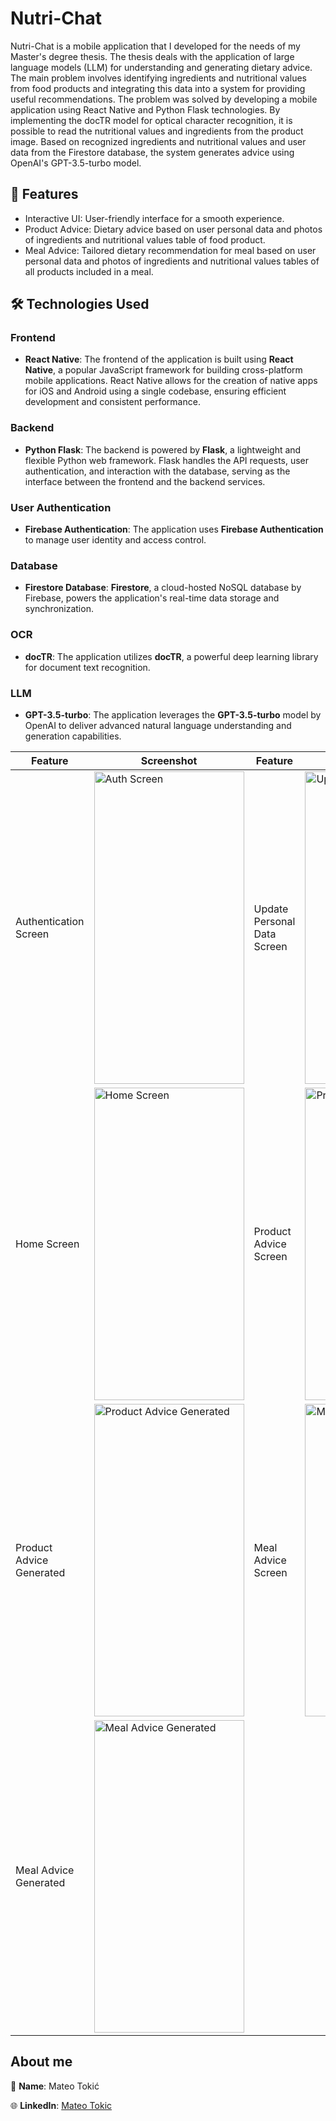 # Nutri-Chat
Nutri-Chat is a mobile application that I developed for the needs of my Master's degree thesis. The thesis deals with the application of large language models (LLM) for understanding and generating dietary advice. The main problem involves identifying ingredients and nutritional values from food products and integrating this data into a system for providing useful recommendations. The problem was solved by developing a mobile application using React Native and Python Flask technologies. By implementing the docTR model for optical character recognition, it is possible to read the nutritional values and ingredients from the product image. Based on recognized ingredients and nutritional values and user data from the Firestore database, the system generates advice using OpenAI's GPT-3.5-turbo model. 



## 🚀 Features
- Interactive UI: User-friendly interface for a smooth experience.
- Product Advice: Dietary advice based on user personal data and photos of ingredients and nutritional values table of food product.
- Meal Advice: Tailored dietary recommendation for meal based on user personal data and photos of ingredients and nutritional values tables of all products included in a meal.

## 🛠️ Technologies Used

### Frontend
- **React Native**: The frontend of the application is built using **React Native**, a popular JavaScript framework for building cross-platform mobile applications. React Native allows for the creation of native apps for iOS and Android using a single codebase, ensuring efficient development and consistent performance.

### Backend
- **Python Flask**: The backend is powered by **Flask**, a lightweight and flexible Python web framework. Flask handles the API requests, user authentication, and interaction with the database, serving as the interface between the frontend and the backend services.
  
### User Authentication
- **Firebase Authentication**: The application uses **Firebase Authentication** to manage user identity and access control.

### Database
- **Firestore Database**: **Firestore**, a cloud-hosted NoSQL database by Firebase, powers the application's real-time data storage and synchronization.

### OCR
- **docTR**: The application utilizes **docTR**, a powerful deep learning library for document text recognition. 

### LLM
- **GPT-3.5-turbo**: The application leverages the **GPT-3.5-turbo** model by OpenAI to deliver advanced natural language understanding and generation capabilities.


| Feature                          | Screenshot                                                                                                           | Feature                          | Screenshot                                                                     |
|----------------------------------|----------------------------------------------------------------------------------------------------------------------|----------------------------------|----------------------------------------------------------------------------------------------------------------------|
| Authentication Screen            | <img src="https://github.com/user-attachments/assets/49335bf2-1b72-4707-9445-80162a13b2eb" alt="Auth Screen" width="240" height="500"/>              |  Update Personal Data Screen      | <img src="https://github.com/user-attachments/assets/d0402ce8-ebe4-473c-a038-bc8b3af5e359" alt="Update Data Screen" width="240" height="500"/>       |
| Home Screen                      | <img src="https://github.com/user-attachments/assets/80ac2f54-20ff-400f-952f-5047fe31e257" alt="Home Screen" width="240" height="500"/>              |  Product Advice Screen            | <img src="https://github.com/user-attachments/assets/ce40e184-21b4-4ad5-8d14-c0eb9773f82e" alt="Product Advice Screen" width="240" height="500"/>    |
| Product Advice Generated         | <img src="https://github.com/user-attachments/assets/9f6971fc-f1b5-49be-8bbb-5c8ebd086fd9" alt="Product Advice Generated" width="240" height="500"/> | Meal Advice Screen               | <img src="https://github.com/user-attachments/assets/b552b47f-029c-4eab-af1f-dd94dd6e11c2" alt="Meal Advice Screen" width="240" height="500"/>       |
| Meal Advice Generated            | <img src="https://github.com/user-attachments/assets/2ffeeee0-72b8-4f67-84a3-abbb22dae4d0" alt="Meal Advice Generated" width="240" height="500"/>    |


## About me
👤 **Name**: Mateo Tokić

🌐 **LinkedIn**: [Mateo Tokic](https://www.linkedin.com/in/mateo-toki%C4%87-67874a253/)

